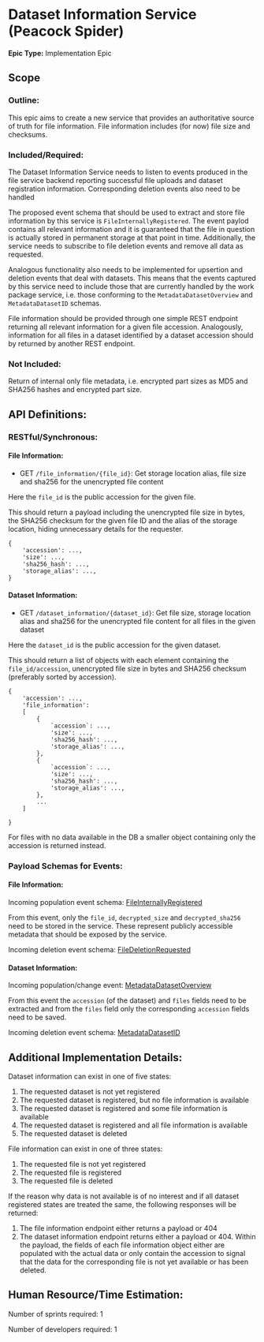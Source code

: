 # Dataset Information Service (Peacock Spider)
**Epic Type:** Implementation Epic

## Scope
### Outline:

This epic aims to create a new service that provides an authoritative source of truth for file information.
File information includes (for now) file size and checksums.

### Included/Required:
    
The Dataset Information Service needs to listen to events produced in the file service backend reporting successful file uploads and dataset registration information.
Corresponding deletion events also need to be handled

The proposed event schema that should be used to extract and store file information by this service is `FileInternallyRegistered`.
The event paylod contains all relevant information and it is guaranteed that the file in question is actually stored in permanent storage at that point in time.
Additionally, the service needs to subscribe to file deletion events and remove all data as requested.

Analogous functionality also needs to be implemented for upsertion and deletion events that deal with datasets. This means that the events captured by this service need to include those that are currently handled by the work package service, i.e. those conforming to the `MetadataDatasetOverview` and `MetadataDatasetID` schemas. 

File information should be provided through one simple REST endpoint returning all relevant information for a given file accession.
Analogously, information for all files in a dataset identified by a dataset accession should by returned by another REST endpoint.

### Not Included:
 
Return of internal only file metadata, i.e. encrypted part sizes as MD5 and SHA256 hashes and encrypted part size.

## API Definitions:

### RESTful/Synchronous:

#### File Information:
- GET `/file_information/{file_id}`: Get storage location alias, file size and sha256 for the unencrypted file content 

Here the `file_id` is the public accession for the given file.

This should return a payload including the unencrypted file size in bytes, the SHA256 checksum for the given file ID and the alias of the storage location, hiding unnecessary details for the requester.
```
{
    'accession': ...,
    'size': ...,
    'sha256_hash': ...,
    'storage_alias': ...,
}
```

#### Dataset Information:
- GET `/dataset_information/{dataset_id}`: Get file size, storage location alias and sha256 for the unencrypted file content for all files in the given dataset

Here the `dataset_id` is the public accession for the given dataset.

This should return a list of objects with each element containing the `file_id/accession`, unencrypted file size in bytes and SHA256 checksum (preferably sorted by accession).
```
{
    'accession': ...,
    'file_information':
    [
        {
            `accession`: ...,    
            'size': ...,
            'sha256_hash': ...,
            'storage_alias': ...,
        },
        {
            `accession`: ...,    
            'size': ...,
            'sha256_hash': ...,
            'storage_alias': ...,
        },
        ...
    ]

}
```

For files with no data available in the DB a smaller object containing only the accession is returned instead.

### Payload Schemas for Events:

#### File Information:
Incoming population event schema: [FileInternallyRegistered](https://github.com/ghga-de/ghga-event-schemas/blob/faf00f361facc4195f2b9e9a0a69ec9645464bc3/src/ghga_event_schemas/pydantic_.py#L270-L273)

From this event, only the `file_id`, `decrypted_size` and `decrypted_sha256` need to be stored in the service.
These represent publicly accessible metadata that should be exposed by the service.

Incoming deletion event schema: [FileDeletionRequested](https://github.com/ghga-de/ghga-event-schemas/blob/faf00f361facc4195f2b9e9a0a69ec9645464bc3/src/ghga_event_schemas/pydantic_.py#L372-L381)

#### Dataset Information:

Incoming population/change event: [MetadataDatasetOverview](https://github.com/ghga-de/ghga-event-schemas/blob/54467290f2b61f2826de13a9aa78181ac38a08b8/src/ghga_event_schemas/pydantic_.py#L75-L89)

From this event the `accession` (of the dataset) and `files` fields need to be extracted and from the `files` field only the corresponding `accession` fields need to be saved.

Incoming deletion event schema: [MetadataDatasetID](https://github.com/ghga-de/ghga-event-schemas/blob/54467290f2b61f2826de13a9aa78181ac38a08b8/src/ghga_event_schemas/pydantic_.py#L51-L54)

## Additional Implementation Details:

Dataset information can exist in one of five states:

1) The requested dataset is not yet registered
2) The requested dataset is registered, but no file information is available
3) The requested dataset is registered and some file information is available
4) The requested dataset is registered and all file information is available
5) The requested dataset is deleted

File information can exist in one of three states:

1) The requested file is not yet registered
2) The requested file is registered
3) The requested file is deleted

If the reason why data is not available is of no interest and if all dataset registered states are treated the same, the following responses will be returned:

1) The file information endpoint either returns a payload or 404
2) The dataset information endpoint returns either a payload or 404.
Within the payload, the fields of each file information object either are populated with the actual data or only contain the accession to signal that the data for the corresponding file is not yet available or has been deleted. 

## Human Resource/Time Estimation:

Number of sprints required: 1

Number of developers required: 1
